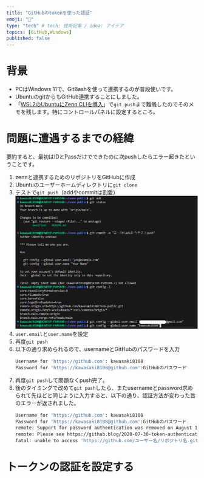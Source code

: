 ```yaml
---
title: "GitHubのtokenを使った認証"
emoji: "👻"
type: "tech" # tech: 技術記事 / idea: アイデア
topics: [GitHub,Windows]
published: false
---
```

# 背景
* PCはWindows 11で、GitBashを使って連携するのが普段使いです。
* UbuntuのgitからもGitHub連携することにしました。
* 「[WSL2のUbuntuにZenn CLIを導入](https://zenn.dev/kawasaki8108/articles/20240221-beginzenn)」で`git push`まで難儀したのでそのメモを残します。特にコントロールパネルに設定するところ。
# 問題に遭遇するまでの経緯
要約すると、最初はIDとPassだけでできたのに次pushしたらエラー起きたということです。
1. zennと連携するためのリポジトリをGitHubに作成
2. Ubuntuのユーザーホームディレクトリに`git clone`
3. テストで`git push`（addやcommitは割愛）
   ![git1](images/20240223-githubtoken/zenn015.png)
4. `user.email`と`user.name`を設定
5. 再度`git push`
6. 以下の通り求められるので、usernameとGitHubのパスワードを入力
   ```bash
   Username for 'https://github.com': kawasaki8108
   Password for 'https://kawasaki8108@github.com':GitHubのパスワード
   ```
7. 再度`git push`して問題なくpush完了。
8. 後のタイミングで改めて`git push`したら、またusernameとpassword求められて先ほどと同じように入力すると、以下の通り、認証方法が変わった旨のエラーが返されました。
   ```bash
   Username for 'https://github.com': kawasaki8108
   Password for 'https://kawasaki8108@github.com':GitHubのパスワード
   remote: Support for password authentication was removed on August 13, 2021.
   remote: Please see https://github.blog/2020-07-30-token-authentication-requirements-for-api-and-git-operations/ for more information.
   fatal: unable to access 'https://github.com/ユーザー名/リポジトリ名.git/'
   ```

# トークンの認証を設定する

